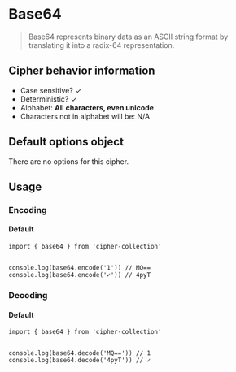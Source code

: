 # Base64

> Base64 represents binary data as an ASCII string format by translating
  it into a radix-64 representation.

## Cipher behavior information

* Case sensitive? ✓
* Deterministic? ✓
* Alphabet: **All characters, even unicode**
* Characters not in alphabet will be: N/A

## Default options object

There are no options for this cipher.

## Usage

### Encoding

#### Default

```
import { base64 } from 'cipher-collection'


console.log(base64.encode('1')) // MQ==
console.log(base64.encode('✓')) // 4pyT
```

### Decoding

#### Default

```
import { base64 } from 'cipher-collection'


console.log(base64.decode('MQ==')) // 1
console.log(base64.decode('4pyT')) // ✓
```
